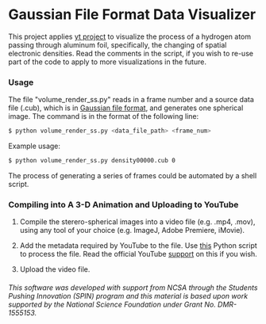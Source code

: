 # Gaussian File Format Data Visualizer

This project applies [yt project](http://yt-project.org/) to visualize the process of a hydrogen atom passing through aluminum foil, specifically, the changing of spatial electronic densities. Read the comments in the script, if you wish to re-use part of the code to apply to more visualizations in the future.

### Usage
The file "volume_render_ss.py" reads in a frame number and a source data file (.cub), which is in [Gaussian file format](http://paulbourke.net/dataformats/cube/), and generates one spherical image. The command is in the format of the following line:
```sh
$ python volume_render_ss.py <data_file_path> <frame_num>
```
Example usage:
```sh
$ python volume_render_ss.py density00000.cub 0
```
The process of generating a series of frames could be automated by a shell script. 

### Compiling into A 3-D Animation and Uploading to YouTube

1. Compile the sterero-spherical images into a video file (e.g. .mp4, .mov), using any tool of your choice (e.g. ImageJ, Adobe Premiere, iMovie).

2. Add the metadata required by YouTube to the file. Use [this](https://github.com/google/spatial-media/blob/master/spatialmedia/README.md) Python script to process the file. Read the official YouTube [support](https://support.google.com/youtube/answer/6178631?hl=en) on this if you wish. 

3. Upload the video file. 

###### This software was developed with support from NCSA through the Students Pushing Innovation (SPIN) program and this material is based upon work supported by the National Science Foundation under Grant No. DMR-1555153.
